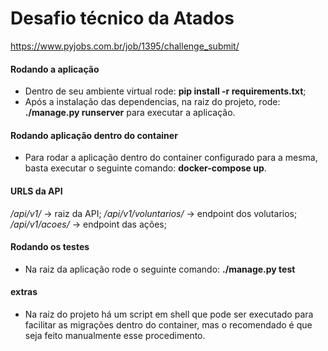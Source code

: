 # Desafio técnico da Atados

https://www.pyjobs.com.br/job/1395/challenge_submit/

#### Rodando a aplicação

- Dentro de seu ambiente virtual rode: **pip install -r requirements.txt**;
- Após a instalação das dependencias, na raiz do projeto, rode: **./manage.py runserver** para executar a aplicação.

#### Rodando aplicação dentro do container

- Para rodar a aplicação dentro do container configurado para a mesma, basta executar o seguinte comando: **docker-compose up**.

#### URLS da API

*/api/v1/* -> raiz da API;
*/api/v1/voluntarios/* -> endpoint dos volutarios;
*/api/v1/acoes/* -> endpoint das ações;

#### Rodando os testes

- Na raiz da aplicação rode o seguinte comando: **./manage.py test**

#### extras

- Na raiz do projeto há um script em shell que pode ser executado para facilitar as migrações dentro do container, mas o recomendado é que seja feito manualmente esse procedimento.